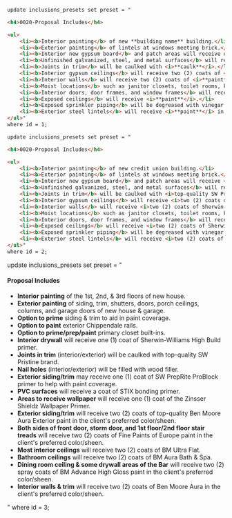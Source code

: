 
```markdown
update inclusions_presets set preset = "

<h4>0020-Proposal Includes</h4>

<ul>
    <li><b>Interior painting</b> of new **building name** building.</li>
    <li><b>Exterior painting</b> of lintels at windows meeting brick.</li>
    <li><b>Interior new gypsum board</b> and patch areas will receive one (1) coat of <i>**paint**</i>.</li>
    <li><b>Unfinished galvanized, steel, and metal surfaces</b> will receive <i>**paint**</i>.</li>
    <li><b>Joints in trim</b> will be caulked with <i>**caulk**</i>.</li>
    <li><b>Interior gypsum ceilings</b> will receive two (2) coats of <i> **paint**</i>.</li>
    <li><b>Interior walls</b> will receive two (2) coats of <i>**paint**</i></li>
    <li><b>Moist locations</b> such as janitor closets, toilet rooms, kitchens, fitness center, locker rooms, and similar environments will receive two (2) coats of <i>**paint**</i> in the client's desired color and sheen.</li>
    <li><b>Interior doors, door frames, and window frames</b> will receive two (2) coats of <i>**paint**</i>.</li>
    <li><b>Exposed ceilings</b> will receive <i>**paint**</i>.</li>
    <li><b>Exposed sprinkler piping</b> will be degreased with vinegar and primed with <i>**paint**</i>.</li>
    <li><b>Exterior steel lintels</b> will receive <i>**paint**</i> in the desired color and sheen.</li>
</ul>"
where id = 1;
```



```markdown
update inclusions_presets set preset = "

<h4>0020-Proposal Includes</h4>

<ul>
    <li><b>Interior painting</b> of new credit union building.</li>
    <li><b>Exterior painting</b> of lintels at windows meeting brick.</li>
    <li><b>Interior new gypsum board</b> and patch areas will receive <i>one (1) coat of Sherwin-Williams Promar 200 primer</i>.</li>
    <li><b>Unfinished galvanized, steel, and metal surfaces</b> will receive <i>Sherwin-Williams Pro-Cryl primer</i>.</li>
    <li><b>Joints in trim</b> will be caulked with <i>top-quality SW Pristine brand</i>.</li>
    <li><b>Interior gypsum ceilings</b> will receive <i>two (2) coats of Sherwin-Williams ProMar 200 Flat</i>.</li>
    <li><b>Interior walls</b> will receive <i>two (2) coats of Sherwin-Williams ProMar 200 Eg-Shel</i>.</li>
    <li><b>Moist locations</b> such as janitor closets, toilet rooms, kitchens, fitness center, locker rooms, and similar environments will receive <i>two (2) coats of Sherwin-Williams Pro Industrial Pre-Catalyzed Epoxy (Single Component)</i> in the client's desired color and sheen.</li>
    <li><b>Interior doors, door frames, and window frames</b> will receive <i>two (2) coats of Sherwin-Williams Pro-Industrial Waterbase Alkyd Urethane</i>.</li>
    <li><b>Exposed ceilings</b> will receive <i>two (2) coats of Sherwin-Williams Pro Industrial Dryfall Flat</i>.</li>
    <li><b>Exposed sprinkler piping</b> will be degreased with vinegar and primed with <i>Procryl Primer or Kembond Primer</i>.</li>
    <li><b>Exterior steel lintels</b> will receive <i>two (2) coats of Sherwin-Williams DTM</i> in the desired color and sheen.</li>
</ul>"
where id = 2;
```


update inclusions_presets set preset = "

<h4>Proposal Includes</h4>

<ul>
    <li><b>Interior painting</b> of the 1st, 2nd, & 3rd floors of new house.</li>
    <li><b>Exterior painting</b> of siding, trim, shutters, doors, porch ceilings, columns, and garage doors of new house & garage.</li>
    <li><b>Option to prime</b> siding & trim to aid in paint coverage.</li>
    <li><b>Option to paint</b> exterior Chippendale rails.</li>
    <li><b>Option to prime/prep/paint</b> primary closet built-ins.</li>
    <li><b>Interior drywall</b> will receive one (1) coat of Sherwin-Williams High Build primer.</li>
    <li><b>Joints in trim</b> (interior/exterior) will be caulked with top-quality SW Pristine brand.</li>
    <li><b>Nail holes</b> (interior/exterior) will be filled with wood filler.</li>
    <li><b>Exterior siding/trim</b> may receive one (1) coat of SW PrepRite ProBlock primer to help with paint coverage.</li>
    <li><b>PVC surfaces</b> will receive a coat of STIX bonding primer.</li>
    <li><b>Areas to receive wallpaper</b> will receive one (1) coat of the Zinsser Shieldz Wallpaper Primer.</li>
    <li><b>Exterior siding/trim</b> will receive two (2) coats of top-quality Ben Moore Aura Exterior paint in the client's preferred color/sheen.</li>
    <li><b>Both sides of front door, storm door, and 1st floor/2nd floor stair treads</b> will receive two (2) coats of Fine Paints of Europe paint in the client's preferred color/sheen.</li>
    <li><b>Most interior ceilings</b> will receive two (2) coats of BM Ultra Flat.</li>
    <li><b>Bathroom ceilings</b> will receive two (2) coats of BM Aura Bath & Spa.</li>
    <li><b>Dining room ceiling & some drywall areas of the Bar</b> will receive two (2) spray coats of BM Advance High Gloss paint in the client's preferred color/sheen.</li>
    <li><b>Interior walls & trim</b> will receive two (2) coats of Ben Moore Aura in the client's preferred color/sheen.</li>
</ul>"
where id = 3;


